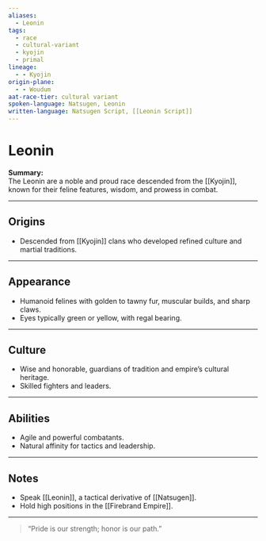 ```yaml
---
aliases:
  - Leonin
tags:
  - race
  - cultural-variant
  - kyojin
  - primal
lineage:
  - - Kyojin
origin-plane:
  - - Woudum
aat-race-tier: cultural variant
spoken-language: Natsugen, Leonin
written-language: Natsugen Script, [[Leonin Script]]
---
```


# Leonin

**Summary:**  
The Leonin are a noble and proud race descended from the [[Kyojin]], known for their feline features, wisdom, and prowess in combat.

---

## Origins

- Descended from [[Kyojin]] clans who developed refined culture and martial traditions.

---

## Appearance

- Humanoid felines with golden to tawny fur, muscular builds, and sharp claws.  
- Eyes typically green or yellow, with regal bearing.

---

## Culture

- Wise and honorable, guardians of tradition and empire’s cultural heritage.  
- Skilled fighters and leaders.

---

## Abilities

- Agile and powerful combatants.  
- Natural affinity for tactics and leadership.

---

## Notes

- Speak [[Leonin]], a tactical derivative of [[Natsugen]].  
- Hold high positions in the [[Firebrand Empire]].

---

> “Pride is our strength; honor is our path.”
